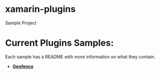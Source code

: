 xamarin-plugins
===============

Sample Project

# Current Plugins Samples:

Each sample has a README with more information on what they contain.
* **[Geofence](https://github.com/domaven/xamarin-plugins/tree/master/Samples/Geofence)**
